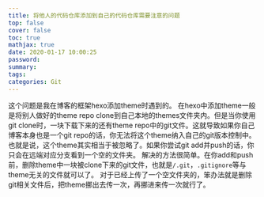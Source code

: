 ```yaml
---
title: 将他人的代码仓库添加到自己的代码仓库需要注意的问题
top: false
cover: false
toc: true
mathjax: true
date: 2020-01-17 10:00:25
password:
summary:
tags:
categories: Git
---
```


这个问题是我在博客的框架hexo添加theme时遇到的。
在hexo中添加theme一般是将别人做好的theme repo clone到自己本地的themes文件夹内。但是当你使用git clone时，一块下载下来的还有theme repo中的git文件。这就导致如果你自己博客本身也是一个git repo的话，你无法将这个theme纳入自己的git版本控制中。也就是说，这个theme其实相当于被忽略了。如果你尝试git add并push的话，你只会在远端对应分支看到一个空的文件夹。
解决的方法很简单。在你add和push前，删除theme中一块被clone下来的git文件，也就是`/.git`，`.gitignore`等与theme无关的文件就可以了。
对于已经上传了一个空文件夹的，笨办法就是删除git相关文件后，把theme挪出去传一次，再挪进来传一次就行了。
<!--more-->